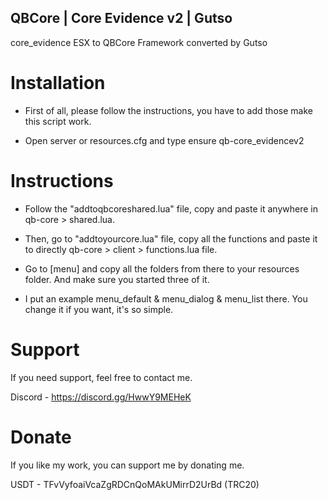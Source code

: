 ## QBCore | Core Evidence v2 | Gutso

core_evidence ESX to QBCore Framework converted by Gutso

# Installation 

- First of all, please follow the instructions, you have to add those make this script work.

- Open server or resources.cfg and type ensure qb-core_evidencev2

# Instructions 

- Follow the "addtoqbcoreshared.lua" file, copy and paste it anywhere in qb-core > shared.lua.

- Then, go to "addtoyourcore.lua" file, copy all the functions and paste it to directly qb-core > client > functions.lua file. 

- Go to [menu] and copy all the folders from there to your resources folder. And make sure you started three of it. 

- I put an example menu_default & menu_dialog & menu_list there. You change it if you want, it's so simple.

# Support 

If you need support, feel free to contact me.

Discord - https://discord.gg/HwwY9MEHeK

# Donate 

If you like my work, you can support me by donating me.

USDT - TFvVyfoaiVcaZgRDCnQoMAkUMirrD2UrBd (TRC20)
